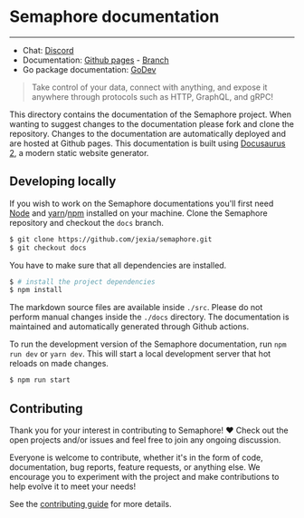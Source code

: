 # Semaphore documentation

----

- Chat: [Discord](https://chat.jexia.com)
- Documentation: [Github pages](https://jexia.github.io/semaphore/) - [Branch](https://github.com/jexia/semaphore/tree/docs)
- Go package documentation: [GoDev](https://pkg.go.dev/github.com/jexia/semaphore)

> Take control of your data, connect with anything, and expose it anywhere through protocols such as HTTP, GraphQL, and gRPC!

This directory contains the documentation of the Semaphore project.
When wanting to suggest changes to the documentation please fork and clone the repository.
Changes to the documentation are automatically deployed and are hosted at Github pages.
This documentation is built using [Docusaurus 2](https://v2.docusaurus.io/), a modern static website generator.

## Developing locally

If you wish to work on the Semaphore documentations you'll first need [Node](https://nodejs.org/)
and [yarn](https://yarnpkg.com/)/[npm](npmjs.com) installed on your machine.
Clone the Semaphore repository and checkout the `docs` branch.

```sh
$ git clone https://github.com/jexia/semaphore.git
$ git checkout docs
```

You have to make sure that all dependencies are installed.

```sh
$ # install the project dependencies
$ npm install
```

The markdown source files are available inside `./src`.
Please do not perform manual changes inside the `./docs` directory.
The documentation is maintained and automatically generated through Github actions.

To run the development version of the Semaphore documentation, run `npm run dev` or `yarn dev`.
This will start a local development server that hot reloads on made changes.

```sh
$ npm run start
```

## Contributing

Thank you for your interest in contributing to Semaphore! ❤
Check out the open projects and/or issues and feel free to join any ongoing discussion.

Everyone is welcome to contribute, whether it's in the form of code, documentation, bug reports, feature requests, or anything else. We encourage you to experiment with the project and make contributions to help evolve it to meet your needs!

See the [contributing guide](https://github.com/jexia/semaphore/blob/master/CONTRIBUTING.md) for more details.
